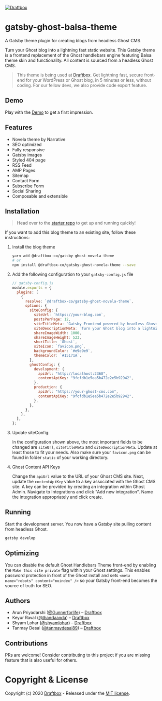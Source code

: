 [![Draftbox](https://res.cloudinary.com/thinkcdnimages/image/upload/v1589291053/Draftbox/draftbox-for-github.svg)](https://draftbox.co)

# gatsby-ghost-balsa-theme

A Gatsby theme plugin for creating blogs from headless Ghost CMS.

Turn your Ghost blog into a lightning fast static website. This Gatsby theme is a frontend replacement of the Ghost handlebars engine featuring Balsa theme skin and functionality. All content is sourced from a headless Ghost CMS.

> This theme is being used at [Draftbox](https://draftbox.co). Get lightning fast, secure front-end for your WordPress or Ghost blog, in 5 minutes or less, without coding. For our fellow devs, we also provide code export feature.

## Demo

Play with the [Demo](https://ghost-balsa-preview.draftbox.co/) to get a first impression.

## Features

- Novela theme by Narrative
- SEO optimized
- Fully responsive
- Gatsby images
- Styled 404 page
- RSS Feed
- AMP Pages
- Sitemap
- Contact Form
- Subscribe Form
- Social Sharing
- Composable and extensible

## Installation

> Head over to the [starter repo](https://github.com/draftbox-co/gatsby-ghost-balsa-starter) to get up and running quickly!

If you want to add this blog theme to an existing site, follow these instructions:

1. Install the blog theme

   ```bash
   yarn add @draftbox-co/gatsby-ghost-novela-theme
   # or
   npm install @draftbox-co/gatsby-ghost-novela-theme --save
   ```

2. Add the following configuration to your `gatsby-config.js` file

   ```js
   // gatsby-config.js
   module.exports = {
     plugins: [
       {
         resolve: `@draftbox-co/gatsby-ghost-novela-theme`,
         options: {
           siteConfig: {
             siteUrl: `https://your-blog.com`,
             postsPerPage: 12,
             siteTitleMeta: `Gatsby Frontend powered by headless Ghost CMS`,
             siteDescriptionMeta: `Turn your Ghost blog into a lightning fast static website with Gatsby`,
             shareImageWidth: 1000,
             shareImageHeight: 523,
             shortTitle: `Ghost`,
             siteIcon: `favicon.png`,
             backgroundColor: `#e9e9e9`,
             themeColor: `#15171A`,
           },
           ghostConfig: {
             development: {
               apiUrl: "http://localhost:2368",
               contentApiKey: "9fcfdb1e5ea5b472e2e5b92942",
             },
             production: {
               apiUrl: "https://your-ghost-cms.com",
               contentApiKey: "9fcfdb1e5ea5b472e2e5b92942",
             },
           },
         },
       },
     ],
   };
   ```

3. Update siteConfig

   In the configuration shown above, the most important fields to be changed are `siteUrl`, `siteTitleMeta` and `siteDescriptionMeta`. Update at least those to fit your needs. Also make sure your `favicon.png` can be found in folder `static` of your working directory.

4. Ghost Content API Keys

   Change the `apiUrl` value to the URL of your Ghost CMS site. Next, update the `contentApiKey` value to a key associated with the Ghost CMS site. A key can be provided by creating an integration within Ghost Admin. Navigate to Integrations and click "Add new integration". Name the integration appropriately and click create.

## Running

Start the development server. You now have a Gatsby site pulling content from headless Ghost.

```bash
gatsby develop
```

## Optimizing

You can disable the default Ghost Handlebars Theme front-end by enabling the `Make this site private` flag within your Ghost settings. This enables password protection in front of the Ghost install and sets `<meta name="robots" content="noindex" />` so your Gatsby front-end becomes the source of truth for SEO.

## Authors

- Arun Priyadarshi ([@Gunnerforlife](https://github.com/Gunnerforlife)) – [Draftbox](https://draftbox.co)
- Keyur Raval ([@thandaanda](https://github.com/thandaanda)) – [Draftbox](https://draftbox.co)
- Shyam Lohar ([@shyamlohar](https://github.com/shyamlohar)) – [Draftbox](https://draftbox.co)
- Tanmay Desai ([@tanmaydesai89](https://github.com/tanmaydesai89)) – [Draftbox](https://draftbox.co)

## Contributions

PRs are welcome! Consider contributing to this project if you are missing feature that is also useful for others.

# Copyright & License

Copyright (c) 2020 [Draftbox](https://draftbox.co) - Released under the [MIT license](LICENSE).
